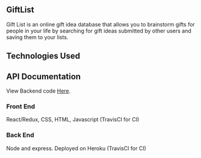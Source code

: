 
## GiftList

Gift List is an online gift idea database that allows you to brainstorm gifts for people in your life by searching for 
gift ideas submitted by other users and saving them to your lists.

## Technologies Used

## API Documentation
View Backend code [Here](https://github.com/ecarlson1201/gift-list-api).

### Front End
React/Redux, CSS, HTML, Javascript (TravisCI for CI)

### Back End
Node and express. Deployed on Heroku (TravisCI for CI)